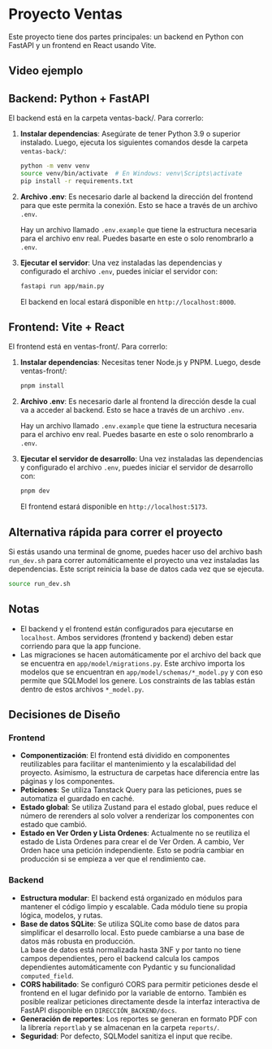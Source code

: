 # Proyecto Ventas

Este proyecto tiene dos partes principales: un backend en Python con FastAPI y un frontend en React usando Vite.

## Video ejemplo

## Backend: Python + FastAPI

El backend está en la carpeta ventas-back/. Para correrlo:

1. **Instalar dependencias**:
   Asegúrate de tener Python 3.9 o superior instalado. Luego, ejecuta los siguientes comandos desde la carpeta `ventas-back/`:

   ```bash
   python -m venv venv
   source venv/bin/activate  # En Windows: venv\Scripts\activate
   pip install -r requirements.txt
   ```

2. **Archivo .env**:
   Es necesario darle al backend la dirección del frontend para que este permita la conexión. Esto se hace a través de un archivo `.env`.

   Hay un archivo llamado `.env.example` que tiene la estructura necesaria para el archivo env real. Puedes basarte en este o solo renombrarlo a `.env`.

3. **Ejecutar el servidor**:
   Una vez instaladas las dependencias y configurado el archivo `.env`, puedes iniciar el servidor con:

   ```bash
   fastapi run app/main.py
   ```

   El backend en local estará disponible en `http://localhost:8000`.

## Frontend: Vite + React

El frontend está en ventas-front/. Para correrlo:

1. **Instalar dependencias**:
   Necesitas tener Node.js y PNPM. Luego, desde ventas-front/:

   ```bash
   pnpm install
   ```

2. **Archivo .env**:
   Es necesario darle al frontend la dirección desde la cual va a acceder al backend. Esto se hace a través de un archivo `.env`.

   Hay un archivo llamado `.env.example` que tiene la estructura necesaria para el archivo env real. Puedes basarte en este o solo renombrarlo a `.env`.

3. **Ejecutar el servidor de desarrollo**:
   Una vez instaladas las dependencias y configurado el archivo `.env`, puedes iniciar el servidor de desarrollo con:

   ```bash
   pnpm dev
   ```

   El frontend estará disponible en `http://localhost:5173`.

## Alternativa rápida para correr el proyecto

Si estás usando una terminal de gnome, puedes hacer uso del archivo bash `run_dev.sh` para correr automáticamente el proyecto una vez instaladas las dependencias. Este script reinicia la base de datos cada vez que se ejecuta.

```bash
source run_dev.sh
```

## Notas

- El backend y el frontend están configurados para ejecutarse en `localhost`. Ambos servidores (frontend y backend) deben estar corriendo para que la app funcione.
- Las migraciones se hacen automáticamente por el archivo del back que se encuentra en `app/model/migrations.py`. Este archivo importa los modelos que se encuentran en `app/model/schemas/*_model.py` y con eso permite que SQLModel los genere. Los constraints de las tablas están dentro de estos archivos `*_model.py`.

## Decisiones de Diseño

### Frontend

- **Componentización**: El frontend está dividido en componentes reutilizables para facilitar el mantenimiento y la escalabilidad del proyecto. Asimismo, la estructura de carpetas hace diferencia entre las páginas y los componentes.
- **Peticiones**: Se utiliza Tanstack Query para las peticiones, pues se automatiza el guardado en caché.
- **Estado global**: Se utiliza Zustand para el estado global, pues reduce el número de rerenders al solo volver a renderizar los componentes con estado que cambió.
- **Estado en Ver Orden y Lista Ordenes**: Actualmente no se reutiliza el estado de Lista Ordenes para crear el de Ver Orden. A cambio, Ver Orden hace una petición independiente. Esto se podría cambiar en producción si se empieza a ver que el rendimiento cae.

### Backend

- **Estructura modular**: El backend está organizado en módulos para mantener el código limpio y escalable. Cada módulo tiene su propia lógica, modelos, y rutas.
- **Base de datos SQLite**: Se utiliza SQLite como base de datos para simplificar el desarrollo local. Esto puede cambiarse a una base de datos más robusta en producción. <br>
  La base de datos está normalizada hasta 3NF y por tanto no tiene campos dependientes, pero el backend calcula los campos dependientes automáticamente con Pydantic y su funcionalidad `computed_field`.
- **CORS habilitado**: Se configuró CORS para permitir peticiones desde el frontend en el lugar definido por la variable de entorno. También es posible realizar peticiones directamente desde la interfaz interactiva de FastAPI disponible en `DIRECCIÓN_BACKEND/docs`.
- **Generación de reportes**: Los reportes se generan en formato PDF con la librería `reportlab` y se almacenan en la carpeta `reports/`.
- **Seguridad**: Por defecto, SQLModel sanitiza el input que recibe.
